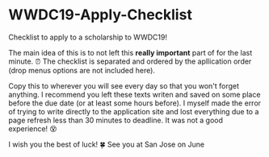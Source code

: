 # WWDC19-Apply-Checklist
Checklist to apply to a scholarship to WWDC19!

The main idea of this is to not left this **really important** part of for the last minute. ⏰
The checklist is separated and ordered by the apllication order (drop menus options are not included here).

Copy this to wherever you will see every day so that you won't forget anything.
I recommend you left these texts writen and saved on some place before the due date (or at least some hours before).
I myself made the error of trying to write directly to the application site and lost everything due to a page refresh less than 30 minutes to deadline. It was not a good experience! 😵

I wish you the best of luck! 🍀
See you at San Jose on June 
